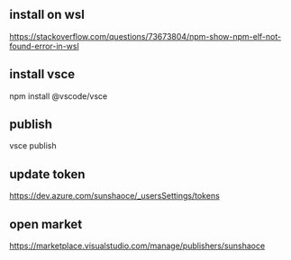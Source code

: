 ## install on wsl
https://stackoverflow.com/questions/73673804/npm-show-npm-elf-not-found-error-in-wsl

## install vsce
npm install @vscode/vsce

## publish
vsce publish

## update token
https://dev.azure.com/sunshaoce/_usersSettings/tokens

## open market
https://marketplace.visualstudio.com/manage/publishers/sunshaoce
